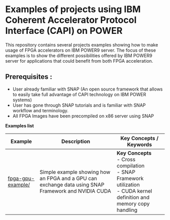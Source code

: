# Examples of projects using IBM Coherent Accelerator Protocol Interface (CAPI) on POWER

This repository contains several projects examples showing how to make usage of FPGA accelerators on IBM POWER9 server. The focus of these examples is to show the different possibilities offered by IBM POWER9 server for applications that could benefit from both FPGA acceleration.

## Prerequisites :
- User already familiar with SNAP (An open source framework that allows to easily take full advantage of CAPI technology on IBM POWER systems)
- User has gone through SNAP tutorials and is familiar with SNAP workflow and terminology.
- All FPGA Images have been precompiled on x86 server using SNAP


__Examples list__ 

Example        | Description           | Key Concepts / Keywords 
---------------|-----------------------|-------------------------
[fpga-gpu-example/][]| Simple example showing how an FPGA and a GPU can exchange data using SNAP Framework and NVIDIA CUDA|__Key__ __Concepts__<br> - Cross compilation <br> - SNAP Framework utilization<br> - CUDA kernel definition and memory copy handling

[fpga-gpu-example/]:fpga-gpu-example/

